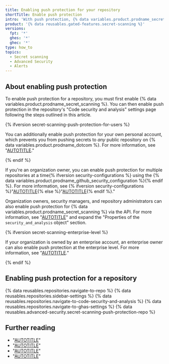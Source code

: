 ```yaml
---
title: Enabling push protection for your repository
shortTitle: Enable push protection
intro: 'With push protection, {% data variables.product.prodname_secret_scanning %} blocks contributors from pushing secrets to a repository and generates an alert whenever a contributor bypasses the block.'
product: '{% data reusables.gated-features.secret-scanning %}'
versions:
  fpt: '*'
  ghes: '*'
  ghec: '*'
type: how_to
topics:
  - Secret scanning
  - Advanced Security
  - Alerts
---
```


## About enabling push protection

To enable push protection for a repository, you must first enable {% data variables.product.prodname_secret_scanning %}. You can then enable push protection in the repository's "Code security and analysis" settings page following the steps outlined in this article.

{% ifversion secret-scanning-push-protection-for-users %}

You can additionally enable push protection for your own personal account, which prevents you from pushing secrets to _any_ public repository on {% data variables.product.prodname_dotcom %}. For more information, see "[AUTOTITLE](/code-security/secret-scanning/working-with-secret-scanning-and-push-protection/push-protection-for-users)."

{% endif %}

If you're an organization owner, you can enable push protection for multiple repositories at a time{% ifversion security-configurations %} using the {% data variables.product.prodname_github_security_configuration %}{% endif %}. For more information, see {% ifversion security-configurations %}"[AUTOTITLE](/code-security/securing-your-organization/enabling-security-features-in-your-organization/applying-the-github-recommended-security-configuration-in-your-organization){% else %}"[AUTOTITLE](/code-security/getting-started/quickstart-for-securing-your-organization#enabling-security-features-in-your-organization){% endif %}."

Organization owners, security managers, and repository administrators can also enable push protection for {% data variables.product.prodname_secret_scanning %} via the API. For more information, see "[AUTOTITLE](/rest/repos#update-a-repository)" and expand the "Properties of the `security_and_analysis` object" section.

{% ifversion secret-scanning-enterprise-level %}

If your organization is owned by an enterprise account, an enterprise owner can also enable push protection at the enterprise level. For more information, see "[AUTOTITLE](/admin/code-security/managing-github-advanced-security-for-your-enterprise/managing-github-advanced-security-features-for-your-enterprise)."

{% endif %}

## Enabling push protection for a repository

{% data reusables.repositories.navigate-to-repo %}
{% data reusables.repositories.sidebar-settings %}
{% data reusables.repositories.navigate-to-code-security-and-analysis %}
{% data reusables.repositories.navigate-to-ghas-settings %}
{% data reusables.advanced-security.secret-scanning-push-protection-repo %}

## Further reading

* "[AUTOTITLE](/code-security/secret-scanning/working-with-secret-scanning-and-push-protection)"
* "[AUTOTITLE](/code-security/secret-scanning/using-advanced-secret-scanning-and-push-protection-features/excluding-folders-and-files-from-secret-scanning)"
* "[AUTOTITLE](/get-started/learning-about-github/about-github-advanced-security)"
* "[AUTOTITLE](/admin/code-security/managing-github-advanced-security-for-your-enterprise/managing-github-advanced-security-features-for-your-enterprise)"
